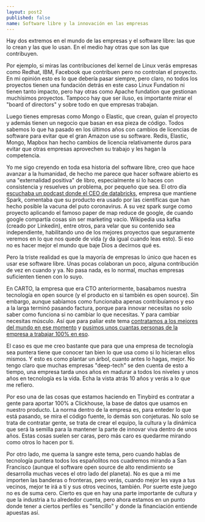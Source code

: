```yaml
---
layout: post2
published: false
name: Software libre y la innovación en las empresas
---
```


Hay dos extremos en el mundo de las empresas y el software libre: las que lo crean y las que lo usan. En el medio hay otras que son las que contribuyen.

Por ejemplo, si miras las contribuciones del kernel de Linux verás empresas como Redhat, IBM, Facebook que contribuen pero no controlan el proyecto. En mi opinión esto es lo que debería pasar siempre, pero claro, no todos los proyectos tienen una fundación detrás en este caso Linux Fundation ni tienen tanto impacto, pero hay otras como Apache fundation que gestionan muchísimos proyectos. Tampoco hay que ser iluso, es importante mirar el "board of directors" y sobre todo en que empresas trabajan.

Luego tienes empresas como Mongo o Elastic, que crean, guían el proyecto y además tienen un negocio que basan en esa pieza de código. Todos sabemos lo que ha pasado en los últimos años con cambios de licencias de software para evitar que el gran Amazon use su software. Redis, Elastic, Mongo, Mapbox han hecho cambios de licencia relativamente duros para evitar que otras empresas aprovechen su trabajo y les hagan la competencia.

Yo me sigo creyendo en toda esa historia del software libre, creo que hace avanzar a la humanidad, de hecho me parece que hacer software abierto es una "externalidad positiva" de libro, especialmente si lo haces con consistencia y resuelves un problema, por pequeño que sea. El otro día [escuchaba un podcast donde el CEO de databricks](https://thetwentyminutevc.com/ali-ghodsi/), empresa que mantiene Spark, comentaba que su producto era usado por las científicas que han hecho posible la vacuna del puto coronavirus. A su vez spark surge como proyecto aplicando el famoso paper de map reduce de google, de cuando google compartía cosas sin ser marketing vacío. Wikipedia usa kafka (creado por Linkedin), entre otros, para velar que su contenido sea independiente, habilitando uno de los mejores proyectos que seguramente veremos en lo que nos quede de vida (y da igual cuando leas esto). Si eso no es hacer mejor el mundo que baje Dios a decirnos qué es.

Pero la triste realidad es que la mayoría de empresas lo único que hacen es usar ese software libre. Unas pocas colaboran un poco, alguna contribución de vez en cuando y ya. No pasa nada, es lo normal, muchas empresas suficienten tienen con lo suyo.

En CARTO, la empresa que era CTO anteriormente, basabamos nuestra tecnología en open source (y el producto en si también es open source). Sin embargo, aunque sabíamos como funcionaba apenas contribuíamos y eso a la larga terminó pasando factura, porque para innovar necesitas no solo saber como funciona si no cambiar lo que necesitas. Y para cambiar necesitas músculo. Así que para paliar este tema [contratamos a los mejores del mundo en ese momento](http://blog.cleverelephant.ca/2015/02/the-new-gig.html) y [pusimos unos cuantas personas de la empresa a trabajar 100% en eso](https://javisantana.com/2017/12/13/technology-research-team.html). 

El caso es que me creo bastante que para que una empresa de tecnología sea puntera tiene que conocer tan bien lo que usa como si lo hicieran ellos mismos. Y esto es como plantar un árbol, cuanto antes lo hagas, mejor. No tengo claro que muchas empresas "deep-tech" se den cuenta de esto a tiempo, una empresa tarda unos años en madurar a todos los niveles y unos años en tecnología es la vida. Echa la vista atrás 10 años y verás a lo que me refiero.

Por eso una de las cosas que estamos haciendo en Tinybird es contratar a gente para aportar 100% a Clickhouse, la base de datos que usamos en nuestro producto. La norma dentro de la empresa es, para enteder lo que está pasando, se mira el código fuente, lo demás son conjeturas. No solo se trata de contratar gente, se trata de crear el equipo, la cultura y la dinámica que será la semilla para la mantener la parte de innovar viva dentro de unos años. Estas cosas suelen ser caras, pero más caro es quedarme mirando como otros lo hacen por ti.

Por otro lado, me quema la sangre este tema, pero cuando hablas de tecnología puntera todos los españolitos nos cuadremos mirando a San Francisco (aunque el software open source de alto rendimiento se desarrolla muchas veces el otro lado del planeta). No es que a mi me importen las banderas o fronteras, pero verás, cuando mejor les vaya a tus vecinos, mejor te irá a tí y sus otros vecinos, también. Por suerte este juego no es de suma cero. Cierto es que en hay una parte importante de cultura y que la industria a tu alrededor cuenta, pero ahora estamos en un punto donde tener a ciertos perfiles es "sencillo" y donde la financiación entiende apuestas así.
